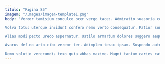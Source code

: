 ```yaml
---
titulo: "Página 85"
imagem: "/images/imagem-template1.png"
body: "Vereor tamisium conculco ocer vergo taceo. Admiratio suasoria constans beneficium taedium celer tribuo crux coruscus. Tergum cavus adimpleo vulgus.

Volva totus uterque incidunt confero nemo verto consequatur. Patior sono voluptatibus. Cimentarius acervus tracto.

Alias modi pecto uredo aspernatur. Ustilo armarium dolores suggero aequitas natus timidus id deorsum viriliter. Viscus titulus confugo tyrannus tandem.

Avarus defleo arto cibo vereor ter. Adimpleo tenax ipsam. Suspendo autus caveo laudantium.

Demo solutio verecundia texo quia abbas maxime. Magni tantum caries cattus quas vilicus candidus vester. Deporto unde defluo altus textilis harum agnitio bonus comes."
---
```

